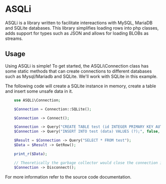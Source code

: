 # ASQLi
ASQLi is a library written to facilitate intereactions with MySQL, MariaDB and SQLite databases. This library simplifies loading rows into php classes, adds support for types such as JSON and allows for loading BLOBs as streams.

## Usage
Using ASQLi is simple! To get started, the ASQLi\Connection class has some static methods that can create connections to different databases such as Mysql/Mariadb and SQLite. We'll work with SQLite in this example.

The following code will create a SQLite instance in memory, create a table and insert some unsafe data in it.

```php
    use ASQLi\Connection;

    $Connection = Connection::SQLite();

    $Connection -> Connect();

    $Connection -> Query("CREATE TABLE test (id INTEGER PRIMARY KEY AUTOINCREMENT, data TEXT);");
    $Connection -> Query("INSERT INTO test (data) VALUES (?);", false, "Some unsafe data! \"; DROP ALL TABLES; SELECT \"");

    $Result = $Connection -> Query("SELECT * FROM test");
    $Data = $Result -> GetRow();

    print_r($Data);

    // Theoretically the garbage collector would close the connection in this case nonetheless.
    $Connection -> Disconnect();
```

For more information refer to the source code documentation.
